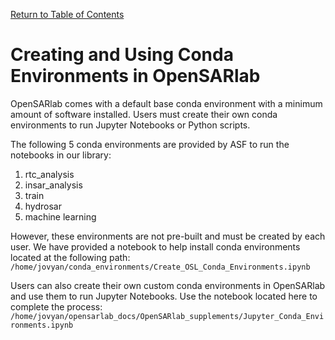 [Return to Table of Contents](../user.md)

# Creating and Using Conda Environments in OpenSARlab

OpenSARlab comes with a default base conda environment with a minimum amount of software installed. Users must create their own conda environments to run Jupyter Notebooks or Python scripts.

The following 5 conda environments are provided by ASF to run the notebooks in our library:

1. rtc_analysis
1. insar_analysis
1. train
1. hydrosar
1. machine learning

However, these environments are not pre-built and must be created by each user. We have provided a notebook to help install conda environments located at the following path: `/home/jovyan/conda_environments/Create_OSL_Conda_Environments.ipynb`

Users can also create their own custom conda environments in OpenSARlab and use them to run Jupyter Notebooks. Use the notebook located here to complete the process: `/home/jovyan/opensarlab_docs/OpenSARlab_supplements/Jupyter_Conda_Environments.ipynb`

<!-- conda env create -f environment.yml

cond create -n <env_name>  -->